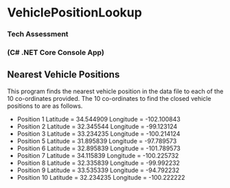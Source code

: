 # VehiclePositionLookup 

### Tech Assessment

### (C# .NET Core Console App)

Nearest Vehicle Positions
--------

  This program finds the nearest vehicle position in the data file to each of the 10 co-ordinates provided. The 10 co-ordinates to find the closed vehicle positions to are as follows.
  - Position 1 Latitude = 34.544909 Longitude = -102.100843
  - Position 2 Latitude = 32.345544 Longitude = -99.123124
  - Position 3 Latitude = 33.234235 Longitude = -100.214124
  - Position 5 Latitude = 31.895839 Longitude = -97.789573
  - Position 6 Latitude = 32.895839 Longitude = -101.789573
  - Position 7 Latitude = 34.115839 Longitude = -100.225732
  - Position 8 Latitude = 32.335839 Longitude = -99.992232
  - Position 9 Latitude = 33.535339 Longitude = -94.792232
  - Position 10 Latitude = 32.234235 Longitude = -100.222222